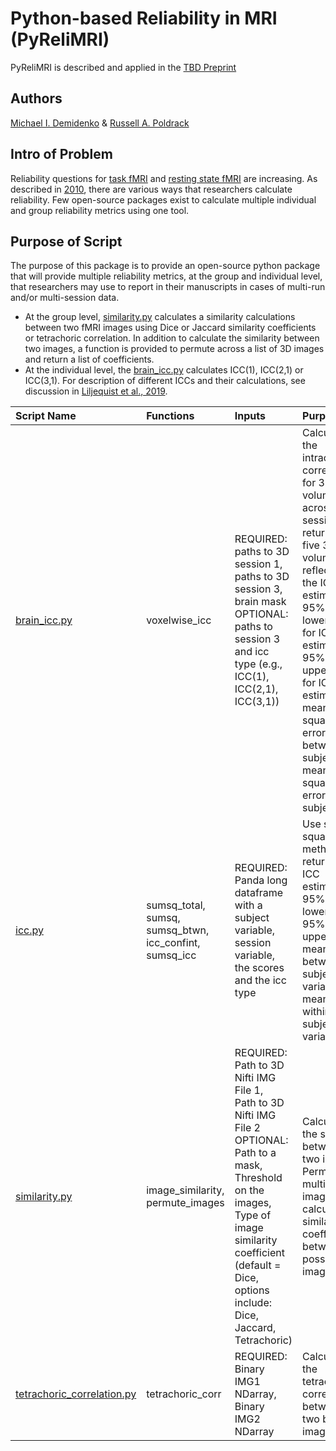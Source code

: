 # Python-based Reliability in MRI (PyReliMRI)

PyReliMRI is described and applied in the [TBD Preprint](https://www.doi.org)

## Authors

[Michael I. Demidenko](https://orcid.org/0000-0001-9270-0124) & [Russell A. Poldrack](https://orcid.org/0000-0001-6755-0259)

## Intro of Problem

Reliability questions for [task fMRI](https://doi.org/10.1177/0956797620916786) and [resting state fMRI](www.doi.org/10.1016/j.neuroimage.2019.116157) are increasing. As described in [2010](www.doi.org/10.1111/j.1749-6632.2010.05446.x), there are various ways that researchers calculate reliability. Few open-source packages exist to calculate multiple individual and group reliability metrics using one tool.

## Purpose of Script

The purpose of this package is to provide an open-source python package that will provide multiple reliability metrics, at the group and individual level, that researchers may use to report in their manuscripts in cases of multi-run and/or multi-session data.
 - At the group level, [similarity.py](/imgreliability/similarity.py) calculates a similarity calculations between two fMRI images using Dice or Jaccard similarity coefficients or tetrachoric correlation. In addition to calculate the similarity between two images, a function is provided to permute across a list of 3D images and return a list of coefficients.
 - At the individual level, the [brain_icc.py](/imgreliability/brain_icc.py) calculates ICC(1), ICC(2,1) or ICC(3,1). For description of different ICCs and their calculations, see discussion in [Liljequist et al., 2019](www.doi.org/10.1371/journal.pone.0219854).


| **Script Name** | **Functions** | **Inputs**                                                                                                                                                                                                                                 | **Purpose** |
| :-------------- | :----------- |:-------------------------------------------------------------------------------------------------------------------------------------------------------------------------------------------------------------------------------------------| :---------- |
| [brain_icc.py](/imgreliability/brain_icc.py) | voxelwise_icc | REQUIRED:<br>paths to 3D session 1,<br>paths to 3D session 3,<br>brain mask<br>OPTIONAL:<br>paths to session 3 and icc type (e.g., ICC(1), ICC(2,1), ICC(3,1))                                                                             | Calculate the intraclass correlation for 3D volumes across 1+ sessions, returning five 3D volumes reflecting the ICC estimate, the 95% lowerbound for ICC estimate, 95% upperbound for ICC estimate, mean squared error between subjects, mean squared error within subjects |
| [icc.py](/imgreliability/icc.py) | sumsq_total,<br>sumsq,<br>sumsq_btwn,<br>icc_confint,<br>sumsq_icc | REQUIRED:<br>Panda long dataframe with a subject variable,<br>session variable,<br>the scores and the icc type                                                                                                                             | Use some of square method to return an ICC estimate, 95% lowerbound, 95% upperbound, mean between subject variance, mean within-subject variance |
| [similarity.py](/imgreliability/similarity.py) | image_similarity,<br>permute_images | REQUIRED:<br>Path to 3D Nifti IMG File 1,<br>Path to 3D Nifti IMG File 2<br>OPTIONAL:<br>Path to a mask,<br>Threshold on the images,<br>Type of image similarity coefficient (default = Dice, options include: Dice, Jaccard, Tetrachoric) | Calculate the similarity between two images. Permute multiple images to calculate similarity coefficient between all possible image pairs. |
| [tetrachoric_correlation.py](/imgreliability/tetrachoric_correlation.py) | tetrachoric_corr | REQUIRED:<br>Binary IMG1 NDarray,<br>Binary IMG2 NDarray                                                                                                                                                                                   | Calculate the tetrachoric correlation between two binary images. |
